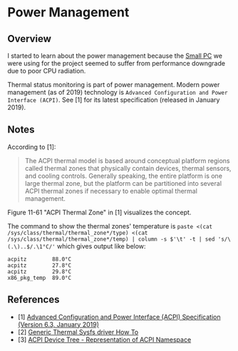 # Power Management

## Overview

I started to learn about the power management because the [Small PC](http://smallpc.com/pcswoutfans.php) we were using for the project seemed to suffer from performance downgrade due to poor CPU radiation.

Thermal status monitoring is part of power management. Modern power management (as of 2019) technology is `Advanced Configuration and Power Interface (ACPI)`. See [1] for its latest specification (released in January 2019).

## Notes

According to [1]:

> The ACPI thermal model is based around conceptual platform regions called thermal zones that physically contain devices, thermal sensors, and cooling controls. Generally speaking, the entire platform is one large thermal zone, but the platform can be partitioned into several ACPI thermal zones if necessary to enable optimal thermal management.

Figure 11-61 "ACPI Thermal Zone" in [1] visualizes the concept.

The command to show the thermal zones' temperature is `paste <(cat /sys/class/thermal/thermal_zone*/type) <(cat /sys/class/thermal/thermal_zone*/temp) | column -s $'\t' -t | sed 's/\(.\)..$/.\1°C/'` which gives output like below:

```
acpitz        88.0°C
acpitz        27.8°C
acpitz        29.8°C
x86_pkg_temp  89.0°C
```

## References

- [1] [Advanced Configuration and Power Interface (ACPI) Specification (Version 6.3, January 2019)](https://uefi.org/sites/default/files/resources/ACPI_6_3_final_Jan30.pdf)
- [2] [Generic Thermal Sysfs driver How To](https://www.kernel.org/doc/Documentation/thermal/sysfs-api.txt)
- [3] [ACPI Device Tree - Representation of ACPI Namespace](https://www.kernel.org/doc/Documentation/acpi/namespace.txt)
